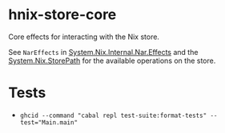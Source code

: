 hnix-store-core
=================

Core effects for interacting with the Nix store.

See `NarEffects` in [System.Nix.Internal.Nar.Effects] and the [System.Nix.StorePath] for the available operations
on the store.

[System.Nix.Internal.Nar.Effects]: ./src/System/Nix/Internal/Nar/Effects.hs
[System.Nix.StorePath]: ./src/System/Nix/StorePath.hs


Tests
======

 - `ghcid --command "cabal repl test-suite:format-tests" --test="Main.main"`
